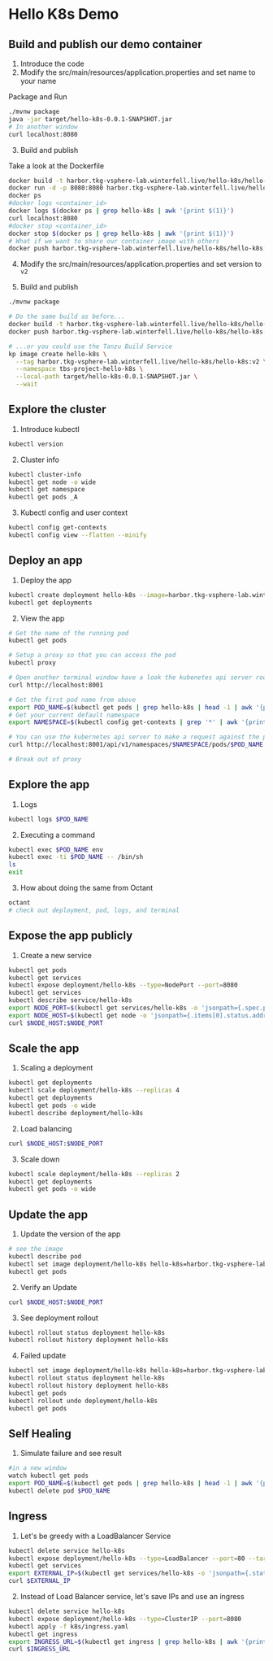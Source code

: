 # Hello K8s Demo

## Build and publish our demo container

1. Introduce the code
2. Modify the src/main/resources/application.properties and set name to your name

Package and Run

```bash
./mvnw package
java -jar target/hello-k8s-0.0.1-SNAPSHOT.jar
# In another window
curl localhost:8080
```

3. Build and publish

Take a look at the Dockerfile

```bash
docker build -t harbor.tkg-vsphere-lab.winterfell.live/hello-k8s/hello-k8s:v1 .
docker run -d -p 8080:8080 harbor.tkg-vsphere-lab.winterfell.live/hello-k8s/hello-k8s:v1
docker ps
#docker logs <container_id>
docker logs $(docker ps | grep hello-k8s | awk '{print $(1)}')
curl localhost:8080
#docker stop <container_id>
docker stop $(docker ps | grep hello-k8s | awk '{print $(1)}')
# What if we want to share our container image with others
docker push harbor.tkg-vsphere-lab.winterfell.live/hello-k8s/hello-k8s:v1
```

4. Modify the src/main/resources/application.properties and set version to `v2`

5. Build and publish

```bash
./mvnw package

# Do the same build as before...
docker build -t harbor.tkg-vsphere-lab.winterfell.live/hello-k8s/hello-k8s:v2 .
docker push harbor.tkg-vsphere-lab.winterfell.live/hello-k8s/hello-k8s:v2

# ...or you could use the Tanzu Build Service
kp image create hello-k8s \
  --tag harbor.tkg-vsphere-lab.winterfell.live/hello-k8s/hello-k8s:v2 \
  --namespace tbs-project-hello-k8s \
  --local-path target/hello-k8s-0.0.1-SNAPSHOT.jar \
  --wait
```

## Explore the cluster

1. Introduce kubectl

```bash
kubectl version
```

2. Cluster info

```bash
kubectl cluster-info
kubectl get node -o wide
kubectl get namespace
kubectl get pods _A
```

3. Kubectl config and user context

```bash
kubectl config get-contexts
kubectl config view --flatten --minify
```

## Deploy an app

1. Deploy the app

```bash
kubectl create deployment hello-k8s --image=harbor.tkg-vsphere-lab.winterfell.live/hello-k8s/hello-k8s:v1 --port=8080 --record
kubectl get deployments
```

2. View the app

```bash
# Get the name of the running pod
kubectl get pods

# Setup a proxy so that you can access the pod
kubectl proxy

# Open another terminal window have a look the kubenetes api server root endpoint
curl http://localhost:8001

# Get the first pod name from above
export POD_NAME=$(kubectl get pods | grep hello-k8s | head -1 | awk '{print $(1)}')
# Get your current default namespace
export NAMESPACE=$(kubectl config get-contexts | grep '*' | awk '{print $(5)}')

# You can use the kubernetes api server to make a request against the pod
curl http://localhost:8001/api/v1/namespaces/$NAMESPACE/pods/$POD_NAME:8080/proxy/    

# Break out of proxy
```

## Explore the app

1. Logs

```bash
kubectl logs $POD_NAME
```

2. Executing a command

```bash
kubectl exec $POD_NAME env
kubectl exec -ti $POD_NAME -- /bin/sh
ls
exit
```

3. How about doing the same from Octant

```bash
octant
# check out deployment, pod, logs, and terminal
```

## Expose the app publicly

1. Create a new service

```bash
kubectl get pods
kubectl get services
kubectl expose deployment/hello-k8s --type=NodePort --port=8080
kubectl get services
kubectl describe service/hello-k8s
export NODE_PORT=$(kubectl get services/hello-k8s -o 'jsonpath={.spec.ports[0].nodePort}')
export NODE_HOST=$(kubectl get node -o 'jsonpath={.items[0].status.addresses[1].address}')
curl $NODE_HOST:$NODE_PORT
```

## Scale the app

1. Scaling a deployment

```bash
kubectl get deployments
kubectl scale deployment/hello-k8s --replicas 4
kubectl get deployments
kubectl get pods -o wide
kubectl describe deployment/hello-k8s
```

2. Load balancing

```bash
curl $NODE_HOST:$NODE_PORT
```

3. Scale down

```bash
kubectl scale deployment/hello-k8s --replicas 2
kubectl get deployments
kubectl get pods -o wide
```

## Update the app

1. Update the version of the app

```bash
# see the image
kubectl describe pod
kubectl set image deployment/hello-k8s hello-k8s=harbor.tkg-vsphere-lab.winterfell.live/hello-k8s/hello-k8s:v2 --record
kubectl get pods
```

2. Verify an Update

```bash
curl $NODE_HOST:$NODE_PORT
```

3. See deployment rollout

```bash
kubectl rollout status deployment hello-k8s
kubectl rollout history deployment hello-k8s
```

4. Failed update

```bash
kubectl set image deployment/hello-k8s hello-k8s=harbor.tkg-vsphere-lab.winterfell.live/hello-k8s/hello-k8s:v3 --record
kubectl rollout status deployment hello-k8s
kubectl rollout history deployment hello-k8s
kubectl get pods
kubectl rollout undo deployment/hello-k8s
kubectl get pods
```

## Self Healing

1. Simulate failure and see result

```bash
#in a new window
watch kubectl get pods
export POD_NAME=$(kubectl get pods | grep hello-k8s | head -1 | awk '{print $(1)}')
kubectl delete pod $POD_NAME
```

## Ingress

1. Let's be greedy with a LoadBalancer Service

```bash
kubectl delete service hello-k8s
kubectl expose deployment/hello-k8s --type=LoadBalancer --port=80 --target-port=8080
kubectl get services
export EXTERNAL_IP=$(kubectl get services/hello-k8s -o 'jsonpath={.status.loadBalancer.ingress[0].ip}')
curl $EXTERNAL_IP
```

2. Instead of Load Balancer service, let's save IPs and use an ingress

```bash
kubectl delete service hello-k8s
kubectl expose deployment/hello-k8s --type=ClusterIP --port=8080
kubectl apply -f k8s/ingress.yaml
kubectl get ingress
export INGRESS_URL=$(kubectl get ingress | grep hello-k8s | awk '{print $(3)}')
curl $INGRESS_URL
```

